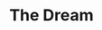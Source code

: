 ---
path: "/tanith/"
name: "Tanith"
title: "The Dream"
story: "Ever since Tanith Martinez was a young girl she wanted to fly. Fast forward twenty years and Tanith is soaring the skies of the Western Slope in her own Cessna 182, operating and instructing out of one of the highest elevation airports in Colorado. An accomplished pilot, business owner, and mom, Tanith is the real-deal embodiment of “if you can dream it, you can do it”. Navigating through the mountain peaks at 10,000 ft with her daughter Atlee in the co-pilot seat, Tanith has made her childhood dream come true."
homePageImage: ../images/tanith.jpg
videoSourceURL: "https://player.vimeo.com/external/290418685.hd.mp4?s=99f0b6cf825c9b541b261c7c3a0c8aa297a5677c&profile_id=175"
videoImage: ../images/tanith-video-image.jpg
backgroundImage: ../images/tanith-story-bg.jpg
modalImage: ../images/andy-read-more.jpg
---